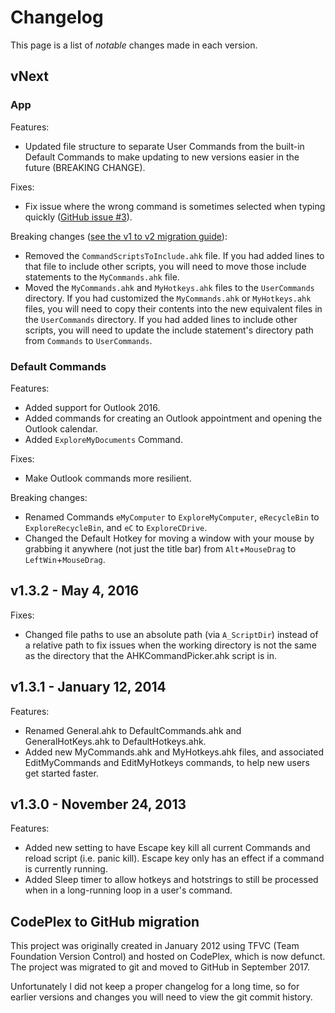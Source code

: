 # Changelog

This page is a list of _notable_ changes made in each version.

## vNext

### App

Features:

- Updated file structure to separate User Commands from the built-in Default Commands to make updating to new versions easier in the future (BREAKING CHANGE).

Fixes:

- Fix issue where the wrong command is sometimes selected when typing quickly ([GitHub issue #3](https://github.com/deadlydog/AHKCommandPicker/issues/3)).

Breaking changes ([see the v1 to v2 migration guide](MigrateFromV1ToV2.md)):

- Removed the `CommandScriptsToInclude.ahk` file.
  If you had added lines to that file to include other scripts, you will need to move those include statements to the `MyCommands.ahk` file.
- Moved the `MyCommands.ahk` and `MyHotkeys.ahk` files to the `UserCommands` directory.
  If you had customized the `MyCommands.ahk` or `MyHotkeys.ahk` files, you will need to copy their contents into the new equivalent files in the `UserCommands` directory.
  If you had added lines to include other scripts, you will need to update the include statement's directory path from `Commands` to `UserCommands`.

### Default Commands

Features:

- Added support for Outlook 2016.
- Added commands for creating an Outlook appointment and opening the Outlook calendar.
- Added `ExploreMyDocuments` Command.

Fixes:

- Make Outlook commands more resilient.

Breaking changes:

- Renamed Commands `eMyComputer` to `ExploreMyComputer`, `eRecycleBin` to `ExploreRecycleBin`, and `eC` to `ExploreCDrive`.
- Changed the Default Hotkey for moving a window with your mouse by grabbing it anywhere (not just the title bar) from `Alt`+`MouseDrag` to `LeftWin`+`MouseDrag`.

## v1.3.2 - May 4, 2016

Fixes:

- Changed file paths to use an absolute path (via `A_ScriptDir`) instead of a relative path to fix issues when the working directory is not the same as the directory that the AHKCommandPicker.ahk script is in.

## v1.3.1 - January 12, 2014

Features:

- Renamed General.ahk to DefaultCommands.ahk and GeneralHotKeys.ahk to DefaultHotkeys.ahk.
- Added new MyCommands.ahk and MyHotkeys.ahk files, and associated EditMyCommands and EditMyHotkeys commands, to help new users get started faster.

## v1.3.0 - November 24, 2013

Features:

- Added new setting to have Escape key kill all current Commands and reload script (i.e. panic kill).
  Escape key only has an effect if a command is currently running.
- Added Sleep timer to allow hotkeys and hotstrings to still be processed when in a long-running loop in a user's command.

## CodePlex to GitHub migration

This project was originally created in January 2012 using TFVC (Team Foundation Version Control) and hosted on CodePlex, which is now defunct.
The project was migrated to git and moved to GitHub in September 2017.

Unfortunately I did not keep a proper changelog for a long time, so for earlier versions and changes you will need to view the git commit history.
